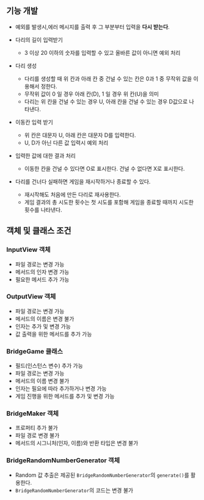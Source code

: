 ## 기능 개발

- 예외를 발생시,에러 메시지를 출력 후 그 부분부터 입력을 **다시 받는다**.

- 다리의 길이 입력받기

  - 3 이상 20 이하의 숫자를 입력할 수 있고 올바른 값이 아니면 예외 처리

- 다리 생성

  - 다리를 생성할 때 위 칸과 아래 칸 중 건널 수 있는 칸은 0과 1 중 무작위 값을 이용해서 정한다.
  - 무작위 값이 0 일 경우 아래 칸(D), 1 일 경우 위 칸(U)을 의미
  - 다리는 위 칸을 건널 수 있는 경우 U, 아래 칸을 건널 수 있는 경우 D값으로 나타낸다.

- 이동칸 입력 받기

  - 위 칸은 대문자 U, 아래 칸은 대문자 D를 입력한다.
  - U, D가 아닌 다른 값 입력시 예외 처리

- 입력한 값에 대한 결과 처리

  - 이동한 칸을 건널 수 있다면 O로 표시한다. 건널 수 없다면 X로 표시한다.

- 다리를 건너다 실패하면 게임을 재시작하거나 종료할 수 있다.
  - 재시작해도 처음에 만든 다리로 재사용한다.
  - 게임 결과의 총 시도한 횟수는 첫 시도를 포함해 게임을 종료할 때까지 시도한 횟수를 나타낸다.

## 객체 및 클래스 조건

### InputView 객체

- 파일 경로는 변경 가능
- 메서드의 인자 변경 가능
- 필요한 메서드 추가 가능

### OutputView 객체

- 파일 경로는 변경 가능
- 메서드의 이름은 변경 불가
- 인자는 추가 및 변경 가능
- 값 출력을 위한 메서드를 추가 가능

### BridgeGame 클래스

- 필드(인스턴스 변수) 추가 가능
- 파일 경로는 변경 가능
- 메서드의 이름 변경 불가
- 인자는 필요에 따라 추가하거나 변경 가능
- 게임 진행을 위한 메서드를 추가 및 변경 가능

### BridgeMaker 객체

- 프로퍼티 추가 불가
- 파일 경로 변경 불가
- 메서드의 시그니처(인자, 이름)와 반환 타입은 변경 불가

### BridgeRandomNumberGenerator 객체

- Random 값 추출은 제공된 `BridgeRandomNumberGenerator`의 `generate()`를 활용한다.
- `BridgeRandomNumberGenerator`의 코드는 변경 불가
